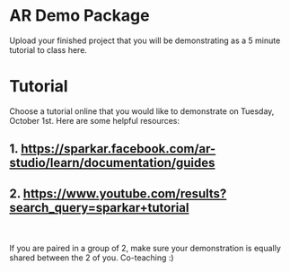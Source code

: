 # AR Demo Package

Upload your finished project that you will be demonstrating as a 5 minute tutorial to class here.

# Tutorial

Choose a tutorial online that you would like to demonstrate on Tuesday, October 1st. Here are some helpful resources:
## 1. https://sparkar.facebook.com/ar-studio/learn/documentation/guides
## 2. https://www.youtube.com/results?search_query=sparkar+tutorial
<br><br> 
If you are paired in a group of 2, make sure your demonstration is equally shared between the 2 of you. Co-teaching :) 

